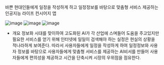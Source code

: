 바쁜 현대인들에게 일정을 작성하게 하고 일정정보를 바탕으로 맞춤형 서비스 제공하는 인공지능 라이프 컨시어지 앱

![image](https://user-images.githubusercontent.com/110643793/206852504-b6e44eea-185b-4da3-ac48-2bcbd23a8089.png)
![image](https://user-images.githubusercontent.com/110643793/206852511-4016fac0-5d09-4b17-a3b5-7ef8f730b752.png)
![image](https://user-images.githubusercontent.com/110643793/206852517-71c06369-ccfe-4f6f-8f97-9350823e6002.png)

* 개요
정보화 시대를 맞이하여 고도화된 AI가 각 산업에 스며들어 도움을 주고있지만 필요한 서비스를 얻기 위해 인터넷에 일일이 검색해야 하는 실정은 현실의 상황을 적나라하게 보여준다.
따라서 사용자들에게 일정을 작성하게 하여 일정정보와 사용자 정보를 바탕으로 사용자들에게 맞춤형 서비스를 제공하는 AI비서를 만들어 사용자들에게 편의성을 제공하고 시간을 단축시켜 시장의 우위점을 점유한다.

